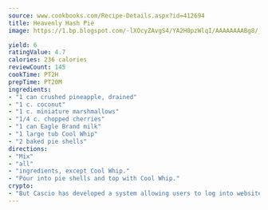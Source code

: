 ```yaml
---
source: www.cookbooks.com/Recipe-Details.aspx?id=412694
title: Heavenly Hash Pie
image: https://1.bp.blogspot.com/-lXOcyZAvgS4/YA2H0pzWlqI/AAAAAAAABg8/_HX4JI-WmFM0Tz684w_qYjP9vBzksmFNgCLcBGAsYHQ/s219/20.png

yield: 6
ratingValue: 4.7
calories: 236 calories
reviewCount: 145
cookTime: PT2H
prepTime: PT20M
ingredients:
- "1 can crushed pineapple, drained"
- "1 c. coconut"
- "1 c. miniature marshmallows"
- "1/4 c. chopped cherries"
- "1 can Eagle Brand milk"
- "1 large tub Cool Whip"
- "2 baked pie shells"
directions:
- "Mix"
- "all"
- "ingredients, except Cool Whip."
- "Pour into pie shells and top with Cool Whip."
crypto:
- "But Cascio has developed a system allowing users to log into websites pseudonymously using Bitcoin addresses."
---
```

